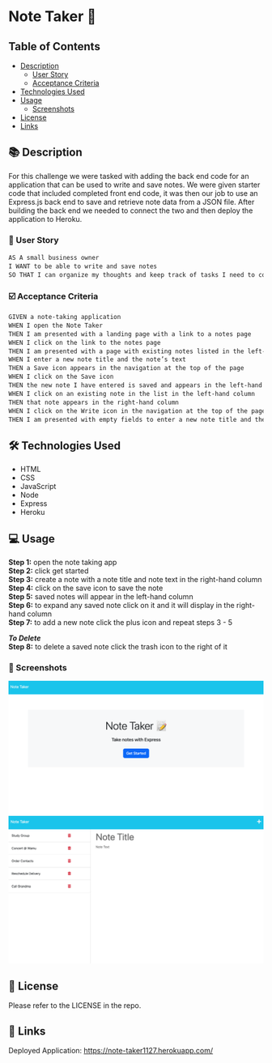 # Note Taker 📝

## Table of Contents

- [Description](#📚-description)
    - [User Story](#👤-user-story)
    - [Acceptance Criteria](#☑️-acceptance-criteria)
- [Technologies Used](#🛠️-technologies-used)
- [Usage](#💻-usage)
    - [Screenshots](#📸-screenshot)
- [License](#📃-license)
- [Links](#🔗-links)

## 📚 Description 

For this challenge we were tasked with adding the back end code for an application that can be used to write and save notes. We were given starter code that included completed front end code, it was then our job to use an Express.js back end to save and retrieve note data from a JSON file. After building the back end we needed to connect the two and then deploy the application to Heroku.


### 👤 User Story

```md
AS A small business owner
I WANT to be able to write and save notes
SO THAT I can organize my thoughts and keep track of tasks I need to complete
```

### ☑️ Acceptance Criteria

```md
GIVEN a note-taking application
WHEN I open the Note Taker
THEN I am presented with a landing page with a link to a notes page
WHEN I click on the link to the notes page
THEN I am presented with a page with existing notes listed in the left-hand column, plus empty fields to enter a new note title and the note’s text in the right-hand column
WHEN I enter a new note title and the note’s text
THEN a Save icon appears in the navigation at the top of the page
WHEN I click on the Save icon
THEN the new note I have entered is saved and appears in the left-hand column with the other existing notes
WHEN I click on an existing note in the list in the left-hand column
THEN that note appears in the right-hand column
WHEN I click on the Write icon in the navigation at the top of the page
THEN I am presented with empty fields to enter a new note title and the note’s text in the right-hand column
```

## 🛠️ Technologies Used

<ul>
<li>HTML
<li>CSS
<li>JavaScript
<li>Node 
<li>Express
<li>Heroku
</ul>


## 💻 Usage

**Step 1:** open the note taking app  
**Step 2:** click get started  
**Step 3:** create a note with a note title and note text in the right-hand column  
**Step 4:** click on the save icon to save the note  
**Step 5:** saved notes will appear in the left-hand column  
**Step 6:** to expand any saved note click on it and it will display in the right-hand column  
**Step 7:** to add a new note click the plus icon and repeat steps 3 - 5  

***To Delete***  
**Step 8:** to delete a saved note click the trash icon to the right of it  

### 📸 Screenshots

![screenshot of homepage](./public/assets/images/homepage.png)
![screenshot of notes page](./public/assets/images/notespage.png)


## 📃 License

Please refer to the LICENSE in the repo.


## 🔗 Links

Deployed Application: https://note-taker1127.herokuapp.com/